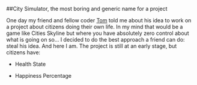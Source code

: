 
##City Simulator, the most boring and generic name for a project

One day my friend and fellow coder [Tom](https://github.com/i-am-tom) told me about his idea to work on a project about citizens doing their own life. In my mind that would be a game like Cities Skyline but where you have absolutely zero control about what is going on so...
I decided to do the best approach a friend can do: steal his idea. And here I am.
The project is still at an early stage, but citizens have:

- Health State
* Happiness Percentage
